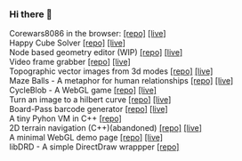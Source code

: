 ### Hi there 👋

Corewars8086 in the browser: [[repo]](https://github.com/shooshx/corewars8086_js)  [[live]](https://shooshx.github.io/corewars8086_js/war/page.html)  
Happy Cube Solver [[repo]](https://github.com/shooshx/happysolver)  [[live]](http://shooshx.github.io/happysolver/emscripten/index.html)  
Node based geometry editor (WIP) [[repo]](https://github.com/shooshx/nodes_geom)  [[live]](https://shooshx.github.io/nodes_geom/)  
Video frame grabber [[repo]](https://github.com/shooshx/frame_grab)  [[live]](https://shooshx.github.io/frame_grab/)  
Topographic vector images from 3d modes [[repo]](https://github.com/shooshx/topograph)  [[live]](https://shooshx.github.io/topograph/out/)  
Maze Balls - A metaphor for human relationships [[repo]](https://github.com/shooshx/maze_balls)  [[live]](https://shooshx.github.io/maze_balls/webui/index.html)  
CycleBlob - A WebGL game [[repo]](https://github.com/shooshx/CycleBlob)  [[live]](http://cycleblob.com)  
Turn an image to a hilbert curve [[repo]](https://github.com/shooshx/Image2Hilbert)  [[live]](https://shooshx.github.io/Image2Hilbert/)  
Board-Pass barcode generator [[repo]](https://github.com/shooshx/BoardingBarcode)  [[live]](https://shooshx.github.io/BoardingBarcode/)  
A tiny Pyhon VM in C++ [[repo]](https://github.com/shooshx/zippypy)  
2D terrain navigation (C++)(abandoned) [[repo]](https://github.com/shooshx/ArNavNav)  [[live]](http://shooshx.github.io/ArNavNav)  
A minimal WebGL demo page [[repo]](https://shooshx.github.io/min_webgl/)  [[live]](https://github.com/shooshx/min_webgl/blob/master/index.html)  
libDRD - A simple DirectDraw wrappper [[repo]](https://github.com/shooshx/libDRD)  

